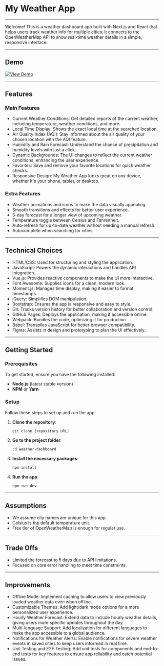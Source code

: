 # My Weather App
***
Welcome! This is a weather dashboard app built with Next.js and React that helps users track weather info for multiple cities. It connects to the OpenWeatherMap API to show real-time weather details in a simple, responsive interface.

***
## **Demo**
[![View Demo](https://img.shields.io/badge/View-Demo-blue)](https://www.youtube.com/watch?v=Ks_8CHJqJqo)

***
## **Features**
### **Main Features**
- Current Weather Conditions: Get detailed reports of the current weather, including temperature, weather conditions, and more.
- Local Time Display: Shows the exact local time at the searched location.
- Air Quality Index (AQI): Stay informed about the air quality of your chosen location with the AQI feature.
- Humidity and Rain Forecast: Understand the chance of precipitation and humidity levels with just a click.
- Dynamic Backgrounds: The UI changes to reflect the current weather conditions, enhancing the user experience.
- Favorites: Save and remove your favorite locations for quick weather checks.
- Responsive Design: My Weather App looks great on any device, whether it's your phone, tablet, or desktop.

### **Extra Features**
- Weather animations and icons to make the data visually appealing.
- Smooth transitions and effects for better user experience.
- 5-day forecast for a longer view of upcoming weather.
- Temperature toggle between Celsius and Fahrenheit.
- Auto-refresh for up-to-date weather without needing a manual refresh.
- Autocomplete when searching for cities.

***
## Technical Choices
- HTML/CSS: Used for structuring and styling the application.
- JavaScript: Powers the dynamic interactions and handles API integration.
- Vue.js: Provides reactive components to make the UI more interactive.
- Font Awesome: Supplies icons for a clean, modern look.
- Moment.js: Manages time display, making it easier to format timestamps.
- jQuery: Simplifies DOM manipulation.
- Bootstrap: Ensures the app is responsive and easy to style.
- Git: Tracks version history for better collaboration and version control.
- GitHub Pages: Deploys the application, making it accessible online.
- Webpack: Bundles the code, optimizing it for production.
- Babel: Transpiles JavaScript for better browser compatibility.
- Figma: Assists in design and prototyping to plan the UI effectively.

***
## Getting Started
### Prerequisites
To get started, ensure you have the following installed:

- **Node.js** (latest stable version)
- **NPM** or **Yarn**

### Setup
Follow these steps to set up and run the app:

1. **Clone the repository**:
   ```bash
   git clone [repository URL]

2. **Go to the project folder**:
   ```bash
   cd weather-dashboard

3. **Install the necessary packages**:
   ```bash
   npm install

4. **Run the app**:
   ```bash
   npm run dev

***
## Assumptions
- We assume city names are unique for this app.
- Celsius is the default temperature unit.
- Free tier of OpenWeatherMap is enough for regular use.

***
## Trade Offs
- Limited the forecast to 5 days due to API limitations.
- Focused on core error handling to meet time constraints.

***
## Improvements
- Offline Mode: Implement caching to allow users to view previously loaded weather data even when offline.
- Customizable Themes: Add light/dark mode options for a more personalized user experience.
- Hourly Weather Forecast: Extend data to include hourly weather details, giving users more specific updates throughout the day.
- Multi-language Support: Add localization for different languages to make the app accessible to a global audience.
- Notifications for Weather Alerts: Enable notifications for severe weather events in saved cities to keep users informed in real time.
- Unit Testing and E2E Testing: Add unit tests for components and end-to-end tests for key features to ensure app reliability and catch potential issues.

